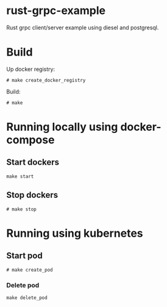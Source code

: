 # rust-grpc-example
Rust grpc client/server example using diesel and postgresql.

# Build

Up docker registry:

```
# make create_docker_registry
```

Build:

```
# make
```

# Running locally using docker-compose

## Start dockers

```
make start
```

## Stop dockers

```
# make stop
```

# Running using kubernetes

## Start pod

```
# make create_pod
```

### Delete pod

```
make delete_pod
```
